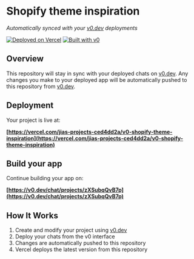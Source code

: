 # Shopify theme inspiration

*Automatically synced with your [v0.dev](https://v0.dev) deployments*

[![Deployed on Vercel](https://img.shields.io/badge/Deployed%20on-Vercel-black?style=for-the-badge&logo=vercel)](https://vercel.com/jias-projects-ced4dd2a/v0-shopify-theme-inspiration)
[![Built with v0](https://img.shields.io/badge/Built%20with-v0.dev-black?style=for-the-badge)](https://v0.dev/chat/projects/zXSubqQvB7p)

## Overview

This repository will stay in sync with your deployed chats on [v0.dev](https://v0.dev).
Any changes you make to your deployed app will be automatically pushed to this repository from [v0.dev](https://v0.dev).

## Deployment

Your project is live at:

**[https://vercel.com/jias-projects-ced4dd2a/v0-shopify-theme-inspiration](https://vercel.com/jias-projects-ced4dd2a/v0-shopify-theme-inspiration)**

## Build your app

Continue building your app on:

**[https://v0.dev/chat/projects/zXSubqQvB7p](https://v0.dev/chat/projects/zXSubqQvB7p)**

## How It Works

1. Create and modify your project using [v0.dev](https://v0.dev)
2. Deploy your chats from the v0 interface
3. Changes are automatically pushed to this repository
4. Vercel deploys the latest version from this repository
